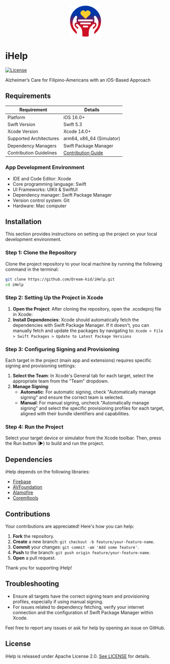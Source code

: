 <p align="center">
  <img src="https://github.com/Dream-kid/iHelp/blob/main/iHelp/Resources/Assets.xcassets/AppLogo.imageset/AppLogo.png" width="100" height="100" />
</p> 
 
 # iHelp
 
[![License](https://img.shields.io/badge/License-Apache_2.0-blue.svg)](https://opensource.org/licenses/Apache-2.0)

Alzheimer’s Care for Filipino-Americans with an iOS-Based Approach
## Requirements

| Requirement            | Details                                          |
|------------------------|--------------------------------------------------|
| Platform               | iOS 16.0+                                        |
| Swift Version          | Swift 5.3                                       |
| Xcode Version          | Xcode 14.0+                                      |
| Supported Architectures| arm64, x86_64 (Simulator)                        |
| Dependency Managers    | Swift Package Manager                            |
| Contribution Guidelines| [Contribution Guide](#contributions)             |


### App Development Environment
* IDE and Code Editor: Xcode
* Core programming language: Swift
* UI Frameworks: UIKit & SwiftUI
* Dependency manager: Swift Package Manager
* Version control system: Git
* Hardware: Mac computer


## Installation

This section provides instructions on setting up the project on your local development environment.

### Step 1: Clone the Repository

Clone the project repository to your local machine by running the following command in the terminal:

```bash
git clone https://github.com/Dream-kid/iHelp.git
cd iHelp
```

### Step 2: Setting Up the Project in Xcode
1. **Open the Project**: After cloning the repository, open the .xcodeproj file in Xcode:
2. **Install Dependencies**: Xcode should automatically fetch the dependencies with Swift Package Manager. If it doesn't, you can manually fetch and update the packages by navigating to: `Xcode > File > Swift Packages > Update to Latest Package Versions`

### Step 3:  Configuring Signing and Provisioning
Each target in the project (main app and extensions) requires specific signing and provisioning settings:
1. **Select the Team**: In Xcode's General tab for each target, select the appropriate team from the "Team" dropdown.
2. **Manage Signing**:
   - **Automatic**: For automatic signing, check "Automatically manage signing" and ensure the correct team is selected.
   - **Manual**: For manual signing, uncheck "Automatically manage signing" and select the specific provisioning profiles for each target, aligned with their bundle identifiers and capabilities.

### Step 4: Run the Project
Select your target device or simulator from the Xcode toolbar. Then, press the Run button (▶) to build and run the project.

## Dependencies

iHelp depends on the following libraries:

- [Firebase](https://github.com/firebase/firebase-ios-sdk)
- [AVFoundation](https://github.com/theos/sdks/tree/master/iPhoneOS9.3.sdk/System/Library/Frameworks/AVFoundation.framework)
- [Alamofire](https://github.com/Alamofire/Alamofire)
- [Coremltools](https://github.com/apple/coremltools)


## Contributions
Your contributions are appreciated! Here's how you can help:

1. **Fork** the repository.
2. **Create** a new branch: `git checkout -b feature/your-feature-name`.
3. **Commit** your changes: `git commit -am 'Add some feature'`.
4. **Push** to the branch: `git push origin feature/your-feature-name`.
5. **Open** a pull request.

Thank you for supporting iHelp!



## Troubleshooting
- Ensure all targets have the correct signing team and provisioning profiles, especially if using manual signing.
- For issues related to dependency fetching, verify your internet connection and the configuration of Swift Package Manager within Xcode.

Feel free to report any issues or ask for help by opening an issue on GitHub.



## License

iHelp is released under Apache License 2.0. [See LICENSE](https://github.com/Dream-kid/iHelp/blob/main/LICENSE) for details.
